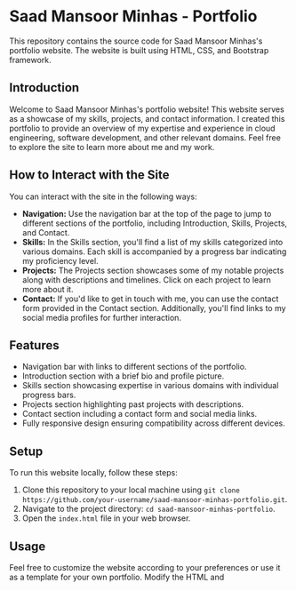 # Saad Mansoor Minhas - Portfolio

This repository contains the source code for Saad Mansoor Minhas's portfolio website. The website is built using HTML, CSS, and Bootstrap framework.

## Introduction

Welcome to Saad Mansoor Minhas's portfolio website! This website serves as a showcase of my skills, projects, and contact information. I created this portfolio to provide an overview of my expertise and experience in cloud engineering, software development, and other relevant domains. Feel free to explore the site to learn more about me and my work.

## How to Interact with the Site

You can interact with the site in the following ways:

- **Navigation:** Use the navigation bar at the top of the page to jump to different sections of the portfolio, including Introduction, Skills, Projects, and Contact.
- **Skills:** In the Skills section, you'll find a list of my skills categorized into various domains. Each skill is accompanied by a progress bar indicating my proficiency level.
- **Projects:** The Projects section showcases some of my notable projects along with descriptions and timelines. Click on each project to learn more about it.
- **Contact:** If you'd like to get in touch with me, you can use the contact form provided in the Contact section. Additionally, you'll find links to my social media profiles for further interaction.

## Features

- Navigation bar with links to different sections of the portfolio.
- Introduction section with a brief bio and profile picture.
- Skills section showcasing expertise in various domains with individual progress bars.
- Projects section highlighting past projects with descriptions.
- Contact section including a contact form and social media links.
- Fully responsive design ensuring compatibility across different devices.

## Setup

To run this website locally, follow these steps:

1. Clone this repository to your local machine using `git clone https://github.com/your-username/saad-mansoor-minhas-portfolio.git`.
2. Navigate to the project directory: `cd saad-mansoor-minhas-portfolio`.
3. Open the `index.html` file in your web browser.

## Usage

Feel free to customize the website according to your preferences or use it as a template for your own portfolio. Modify the HTML and
